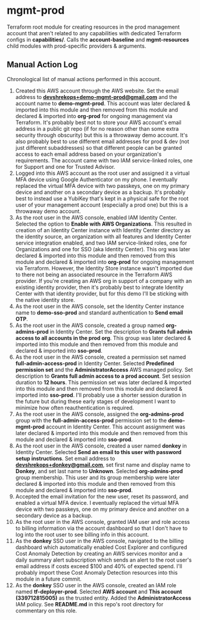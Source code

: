 # mgmt-prod

Terraform root module for creating resources in the prod management account that aren't related to any capabilities with dedicated Terraform configs in **capabilities/**. Calls the **account-baseline** and **mgmt-resources** child modules with prod-specific providers & arguments.

## Manual Action Log

Chronological list of manual actions performed in this account.

1. Created this AWS account through the AWS website. Set the email address to **devshrekops+demo-mgmt-prod@gmail.com** and the account name to **demo-mgmt-prod**. This account was later declared & imported into this module and then removed from this module and declared & imported into **org-prod** for ongoing management via Terraform. It's probably best not to store your AWS account's email address in a public git repo (if for no reason other than some extra security through obscurity) but this is a throwaway demo account. It's also probably best to use different email addresses for prod & dev (not just different subaddresses) so that different people can be granted access to each email address based on your organization's requirements. The account came with two IAM service-linked roles, one for Support and one for Trusted Advisor.
2. Logged into this AWS account as the root user and assigned it a virtual MFA device using Google Authenticator on my phone. I eventually replaced the virtual MFA device with two passkeys, one on my primary device and another on a secondary device as a backup. It's probably best to instead use a YubiKey that's kept in a physical safe for the root user of your management account (especially a prod one) but this is a throwaway demo account.
3. As the root user in the AWS console, enabled IAM Identity Center. Selected the option to **Enable with AWS Organizations**. This resulted in creation of an Identity Center instance with Identity Center directory as the identity source, an organization with all features and Identity Center service integration enabled, and two IAM service-linked roles, one for Organizations and one for SSO (aka Identity Center). This org was later declared & imported into this module and then removed from this module and declared & imported into **org-prod** for ongoing management via Terraform. However, the Identity Store instance wasn't imported due to there not being an associated resource in the Terraform AWS provider. If you're creating an AWS org in support of a company with an existing identity provider, then it's probably best to integrate Identity Center with that identity provider, but for this demo I'll be sticking with the native identity store.
4. As the root user in the AWS console, set the Identity Center instance name to **demo-sso-prod** and standard authentication to **Send email OTP**.
5. As the root user in the AWS console, created a group named **org-admins-prod** in Identity Center. Set the description to **Grants full admin access to all accounts in the prod org**. This group was later declared & imported into this module and then removed from this module and declared & imported into **sso-prod**.
6. As the root user in the AWS console, created a permission set named **full-admin-access-prod** in Identity Center. Selected **Predefined permission set** and the **AdministratorAccess** AWS managed policy. Set description to **Grants full admin access to a prod account**. Set session duration to **12 hours**. This permission set was later declared & imported into this module and then removed from this module and declared & imported into **sso-prod**. I'll probably use a shorter session duration in the future but during these early stages of development I want to minimize how often reauthentication is required.
7. As the root user in the AWS console, assigned the **org-admins-prod** group with the **full-admin-access-prod** permission set to the **demo-mgmt-prod** account in Identity Center. This account assignment was later declared & imported into this module and then removed from this module and declared & imported into **sso-prod**.
8. As the root user in the AWS console, created a user named **donkey** in Identity Center. Selected **Send an email to this user with password setup instructions**. Set email address to **devshrekops+donkey@gmail.com**, set first name and display name to **Donkey**, and set last name to **Unknown**. Selected **org-admins-prod** group membership. This user and its group membership were later declared & imported into this module and then removed from this module and declared & imported into **sso-prod**.
9. Accepted the email invitation for the new user, reset its password, and enabled a virtual MFA device. I eventually replaced the virtual MFA device with two passkeys, one on my primary device and another on a secondary device as a backup.
10. As the root user in the AWS console, granted IAM user and role access to billing information via the account dashboard so that I don't have to log into the root user to see billing info in this account.
11. As the **donkey** SSO user in the AWS console, navigated to the billing dashboard which automatically enabled Cost Explorer and configured Cost Anomaly Detection by creating an AWS services monitor and a daily summary alert subscription which sends an alert to the root user's email address if costs exceed $100 and 40% of expected spend. I'll probably import these Cost Anomaly Detection resources into this module in a future commit.
12. As the **donkey** SSO user in the AWS console, created an IAM role named **tf-deployer-prod**. Selected **AWS account** and **This account (339712815005)** as the trusted entity. Added the **AdministratorAccess** IAM policy. See **README.md** in this repo's root directory for commentary on this role.
